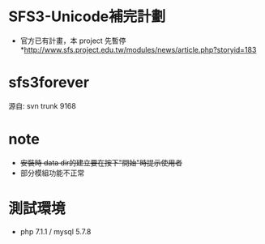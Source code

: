 # SFS3-Unicode補完計劃 
* 官方已有計畫，本 project 先暫停
*http://www.sfs.project.edu.tw/modules/news/article.php?storyid=183


# sfs3forever
源自: svn trunk 9168

# note
* ~~安裝時 data dir的建立要在按下"開始"時提示使用者~~
* 部分模組功能不正常

# 測試環境
* php 7.1.1 / mysql 5.7.8



